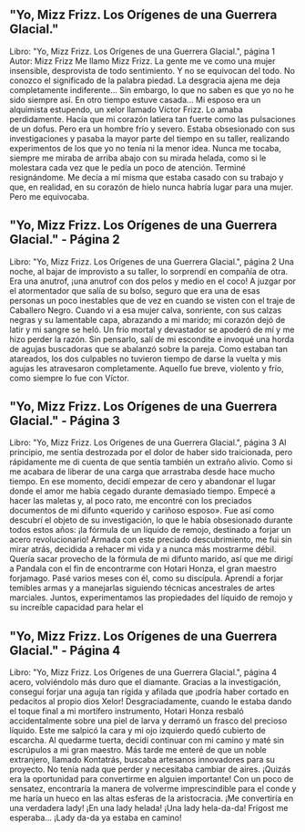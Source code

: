 ## "Yo, Mizz Frizz. Los Orígenes de una Guerrera Glacial."
Libro: "Yo, Mizz Frizz. Los Orígenes de una Guerrera Glacial.", página 1
Autor: Mizz Frizz
Me llamo Mizz Frizz. La gente me ve como una mujer insensible, desprovista de todo sentimiento. Y no se equivocan del todo. No conozco el significado de la palabra piedad. La desgracia ajena me deja completamente indiferente... Sin embargo, lo que no saben es que yo no he sido siempre así. En otro tiempo estuve casada...
Mi esposo era un alquimista estupendo, un xelor llamado Víctor Frizz. Lo amaba perdidamente. Hacía que mi corazón latiera tan fuerte como las pulsaciones de un dofus. Pero era un hombre frío y severo. Estaba obsesionado con sus investigaciones y pasaba la mayor parte del tiempo en su taller, realizando experimentos de los que yo no tenía ni la menor idea. Nunca me tocaba, siempre me miraba de arriba abajo con su mirada helada, como si le molestara cada vez que le pedía un poco de atención. Terminé resignándome. Me decía a mí misma que estaba casado con su trabajo y que, en realidad, en su corazón de hielo nunca habría lugar para una mujer.
Pero me equivocaba.

## "Yo, Mizz Frizz. Los Orígenes de una Guerrera Glacial." - Página 2
Libro: "Yo, Mizz Frizz. Los Orígenes de una Guerrera Glacial.", página 2
Una noche, al bajar de improvisto a su taller, lo sorprendí en compañía de otra. Era una anutrof, ¡una anutrof con dos pelos y medio en el coco! A juzgar por el atormentador que salía de su bolso, seguro que era una de esas personas un poco inestables que de vez en cuando se visten con el traje de Caballero Negro. Cuando vi a esa mujer calva, sonriente, con sus calzas negras y su lamentable capa, abrazando a mi marido; mi corazón dejó de latir y mi sangre se heló.
Un frío mortal y devastador se apoderó de mí y me hizo perder la razón. Sin pensarlo, salí de mi escondite e invoqué una horda de agujas buscadoras que se abalanzó sobre la pareja. Como estaban tan atareados, los dos culpables no tuvieron tiempo de darse la vuelta y mis agujas les atravesaron completamente. Aquello fue breve, violento y frío, como siempre lo fue con Víctor.

## "Yo, Mizz Frizz. Los Orígenes de una Guerrera Glacial." - Página 3
Libro: "Yo, Mizz Frizz. Los Orígenes de una Guerrera Glacial.", página 3
Al principio, me sentía destrozada por el dolor de haber sido traicionada, pero rápidamente me di cuenta de que sentía también un extraño alivio. Como si me acabara de liberar de una carga que arrastraba desde hace mucho tiempo. En ese momento, decidí empezar de cero y abandonar el lugar donde el amor me había cegado durante demasiado tiempo. Empecé a hacer las maletas y, al poco rato, me encontré con los preciados documentos de mi difunto «querido y cariñoso esposo». Fue así como descubrí el objeto de su investigación, lo que le había obsesionado durante todos estos años: ¡la fórmula de un líquido de remojo, destinado a forjar un acero revolucionario!
Armada con este preciado descubrimiento, me fui sin mirar atrás, decidida a rehacer mi vida y a nunca más mostrarme débil. Quería sacar provecho de la fórmula de mi difunto marido, así que me dirigí a Pandala con el fin de encontrarme con Hotari Honza, el gran maestro forjamago. Pasé varios meses con él, como su discípula. Aprendí a forjar temibles armas y a manejarlas siguiendo técnicas ancestrales de artes marciales.
Juntos, experimentamos las propiedades del líquido de remojo y su increíble capacidad para helar el

## "Yo, Mizz Frizz. Los Orígenes de una Guerrera Glacial." - Página 4
Libro: "Yo, Mizz Frizz. Los Orígenes de una Guerrera Glacial.", página 4
acero, volviéndolo más duro que el diamante. Gracias a la investigación, conseguí forjar una aguja tan rígida y afilada que ¡podría haber cortado en pedacitos al propio dios Xelor!
Desgraciadamente, cuando le estaba dando el toque final a mi mortífero instrumento, Hotari Honza resbaló accidentalmente sobre una piel de larva y derramó un frasco del precioso líquido. Este me salpicó la cara y mi ojo izquierdo quedó cubierto de escarcha. Al quedarme tuerta, decidí continuar con mi camino y maté sin escrúpulos a mi gran maestro.
Más tarde me enteré de que un noble extranjero, llamado Kontatrás, buscaba artesanos innovadores para su proyecto. No tenía nada que perder y necesitaba cambiar de aires. ¡Quizás era la oportunidad para convertirme en alguien importante! Con un poco de sensatez, encontraría la manera de volverme imprescindible para el conde y me haría un hueco en las altas esferas de la aristocracia. ¡Me convertiría en una verdadera lady! ¡En una lady helada! ¡Una lady hela-da-da!
Frigost me esperaba... ¡Lady da-da ya estaba en camino!